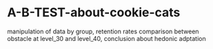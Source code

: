 # A-B-TEST-about-cookie-cats
manipulation of data by group, retention rates comparison between obstacle at level_30 and level_40, conclusion about hedonic adptation
